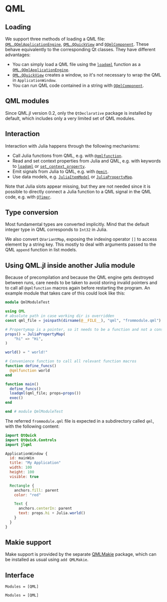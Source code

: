 # QML

## Loading

We support three methods of loading a QML file: [`QML.QQmlApplicationEngine`](@ref),
[`QML.QQuickView`](@ref) and [`QQmlComponent`](@ref). These behave equivalently to the
corresponding Qt classes. They have different advantages:

- You can simply load a QML file using the [`loadqml`](@ref) function as a [`QML.QQmlApplicationEngine`](@ref).
- [`QML.QQuickView`](@ref) creates a window, so it's not necessary to wrap the QML in `ApplicationWindow`.
- You can run QML code contained in a string with [`QQmlComponent`](@ref).

## QML modules

Since QML.jl version 0.2, only the `QtDeclarative` package is installed by default, which includes only a very limited set of QML modules.

## Interaction

Interaction with Julia happens through the following mechanisms:

* Call Julia functions from QML, e.g. with [`@qmlfunction`](@ref).
* Read and set context properties from Julia and QML, e.g. with keywords to [`loadqml`](@ref) or [`set_context_property`](@ref).
* Emit signals from Julia to QML, e.g. with [`@emit`](@ref).
* Use data models, e.g. [`JuliaItemModel`](@ref) or [`JuliaPropertyMap`](@ref).

Note that Julia slots appear missing, but they are not needed since it is possible to directly connect a Julia function to a QML signal in the QML code, e.g. with [`QTimer`](@ref).

## Type conversion
Most fundamental types are converted implicitly. Mind that the default integer type in QML corresponds to `Int32` in Julia.

We also convert `QVariantMap`, exposing the indexing operator `[]` to access element by a string key. This mostly to deal with arguments passed to the QML `append` function in list models.

## Using QML.jl inside another Julia module

Because of precompilation and because the QML engine gets destroyed between runs, care needs to be taken to avoid storing invalid pointers and to call all `@qmlfunction` macros again before restarting the program. An example module that takes care of this could look like this:

```julia
module QmlModuleTest

using QML
# absolute path in case working dir is overridden
const qml_file = joinpath(dirname(@__FILE__), "qml", "frommodule.qml")

# Propertymap is a pointer, so it needs to be a function and not a const value
props() = JuliaPropertyMap(
    "hi" => "Hi",
)

world() = " world!"

# Convenience function to call all relevant function macros
function define_funcs()
  @qmlfunction world
end

function main()
  define_funcs()
  loadqml(qml_file; props=props())
  exec()
end

end # module QmlModuleTest
```

The referred `frommodule.qml` file is expected in a subdirectory called `qml`, with the following content:

```qml
import QtQuick
import QtQuick.Controls
import jlqml

ApplicationWindow {
  id: mainWin
  title: "My Application"
  width: 100
  height: 100
  visible: true

  Rectangle {
    anchors.fill: parent
    color: "red"

    Text {
      anchors.centerIn: parent
      text: props.hi + Julia.world()
    }
  }
}
```

## Makie support

Make support is provided by the separate [QMLMakie](https://github.com/JuliaGraphics/QMLMakie.jl) package, which can be installed as usual using `add QMLMakie`. 

## Interface

```@index
Modules = [QML]
```

```@autodocs
Modules = [QML]
```
